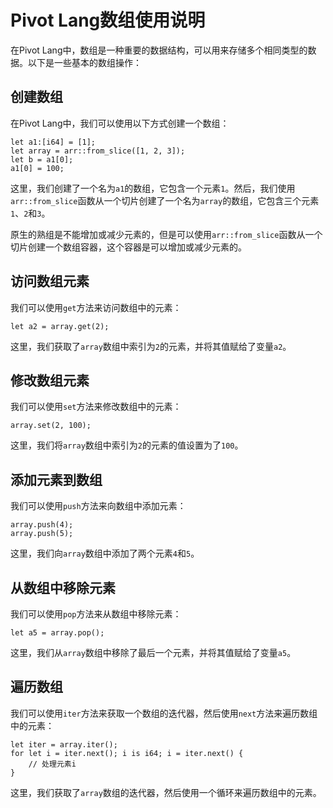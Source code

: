 # Pivot Lang数组使用说明

在Pivot Lang中，数组是一种重要的数据结构，可以用来存储多个相同类型的数据。以下是一些基本的数组操作：

## 创建数组

在Pivot Lang中，我们可以使用以下方式创建一个数组：

```pivot
let a1:[i64] = [1];
let array = arr::from_slice([1, 2, 3]);
let b = a1[0];
a1[0] = 100;
```

这里，我们创建了一个名为`a1`的数组，它包含一个元素`1`。然后，我们使用`arr::from_slice`函数从一个切片创建了一个名为`array`的数组，它包含三个元素`1`、`2`和`3`。

原生的熟组是不能增加或减少元素的，但是可以使用`arr::from_slice`函数从一个切片创建一个数组容器，这个容器是可以增加或减少元素的。

## 访问数组元素

我们可以使用`get`方法来访问数组中的元素：

```pivot
let a2 = array.get(2);
```

这里，我们获取了`array`数组中索引为`2`的元素，并将其值赋给了变量`a2`。

## 修改数组元素

我们可以使用`set`方法来修改数组中的元素：

```pivot
array.set(2, 100);
```

这里，我们将`array`数组中索引为`2`的元素的值设置为了`100`。

## 添加元素到数组

我们可以使用`push`方法来向数组中添加元素：

```pivot
array.push(4);
array.push(5);
```

这里，我们向`array`数组中添加了两个元素`4`和`5`。

## 从数组中移除元素

我们可以使用`pop`方法来从数组中移除元素：

```pivot
let a5 = array.pop();
```

这里，我们从`array`数组中移除了最后一个元素，并将其值赋给了变量`a5`。

## 遍历数组

我们可以使用`iter`方法来获取一个数组的迭代器，然后使用`next`方法来遍历数组中的元素：

```pivot
let iter = array.iter();
for let i = iter.next(); i is i64; i = iter.next() {
    // 处理元素i
}
```

这里，我们获取了`array`数组的迭代器，然后使用一个循环来遍历数组中的元素。
